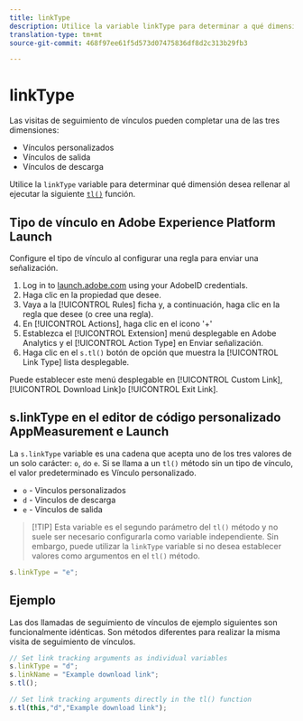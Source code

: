 ```yaml
---
title: linkType
description: Utilice la variable linkType para determinar a qué dimensión de seguimiento de vínculos pertenece la visita.
translation-type: tm+mt
source-git-commit: 468f97ee61f5d573d07475836df8d2c313b29fb3

---
```



# linkType

Las visitas de seguimiento de vínculos pueden completar una de las tres dimensiones:

* Vínculos personalizados
* Vínculos de salida
* Vínculos de descarga

Utilice la `linkType` variable para determinar qué dimensión desea rellenar al ejecutar la siguiente [`tl()`](../functions/tl-method.md) función.

## Tipo de vínculo en Adobe Experience Platform Launch

Configure el tipo de vínculo al configurar una regla para enviar una señalización.

1. Log in to [launch.adobe.com](https://launch.adobe.com) using your AdobeID credentials.
2. Haga clic en la propiedad que desee.
3. Vaya a la [!UICONTROL Rules] ficha y, a continuación, haga clic en la regla que desee (o cree una regla).
4. En [!UICONTROL Actions], haga clic en el icono &#39;+&#39;
5. Establezca el [!UICONTROL Extension] menú desplegable en Adobe Analytics y el [!UICONTROL Action Type] en Enviar señalización.
6. Haga clic en el `s.tl()` botón de opción que muestra la [!UICONTROL Link Type] lista desplegable.

Puede establecer este menú desplegable en [!UICONTROL Custom Link], [!UICONTROL Download Link]o [!UICONTROL Exit Link].

## s.linkType en el editor de código personalizado AppMeasurement e Launch

La `s.linkType` variable es una cadena que acepta uno de los tres valores de un solo carácter: `o`, `d`o `e`. Si se llama a un `tl()` método sin un tipo de vínculo, el valor predeterminado es Vínculo personalizado.

* `o` - Vínculos personalizados
* `d` - Vínculos de descarga
* `e` - Vínculos de salida

> [!TIP] Esta variable es el segundo parámetro del `tl()` método y no suele ser necesario configurarla como variable independiente. Sin embargo, puede utilizar la `linkType` variable si no desea establecer valores como argumentos en el `tl()` método.

```js
s.linkType = "e";
```

## Ejemplo

Las dos llamadas de seguimiento de vínculos de ejemplo siguientes son funcionalmente idénticas. Son métodos diferentes para realizar la misma visita de seguimiento de vínculos.

```js
// Set link tracking arguments as individual variables
s.linkType = "d";
s.linkName = "Example download link";
s.tl();

// Set link tracking arguments directly in the tl() function
s.tl(this,"d","Example download link");
```
